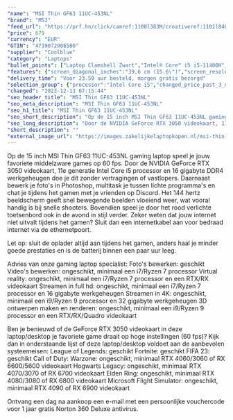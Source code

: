 ```yaml
---
"name": "MSI Thin GF63 11UC-453NL"
"brand": "MSI"
"feed_url": "https://prf.hn/click/camref:1100l383M/creativeref:1101l84031/destination:https%3A%2F%2Fwww.coolblue.nl%2Fproduct%2F928451"
"price": 679
"currency": "EUR"
"GTIN": "4719072906580"
"supplier": "Coolblue"
"category": "Laptops"
"bullet_points": ["Laptop Clamshell Zwart","Intel® Core™ i5 i5-11400H","39,6 cm (15.6\") Full HD 1920 x 1080 Pixels 16:9","16 GB DDR4-SDRAM 3200 MHz 2 x 8 GB","512 GB SSD","NVIDIA GeForce RTX 3050 4 GB Intel® UHD Graphics","Wi-Fi 6 (802.11ax) Ethernet LAN 10,100,1000 Mbit/s Bluetooth 5.2","51 Wh 120 W","Windows 11 Home"]
"features": {"screen_diagonal_inches":"39,6 cm (15.6\")","screen_resolution":"1920 x 1080 Pixels","processor_family":"Intel® Core™ i5","memory_size":"16 GB","memory_type":"DDR4-SDRAM","total_storage_space":"512 GB","graphics_card":"NVIDIA GeForce RTX 3050","graphics_memory_size":"4 GB","operating_system":"Windows 11 Home","battery_capacity":"51 Wh","width":"359 mm","depth":"254 mm","height":"21,7 mm","weight":"1,86 kg"}
"delivery_time": "Voor 23.59 uur besteld, morgen gratis bezorgd"
"selection_group": {"processor":"Intel Core i5","changed_price_past_3_days":false,"product_family":"Gaming"}
"changed": "2023-12-13 07:15:44"
"seo_header_title": "MSI Thin GF63 11UC-453NL"
"seo_meta_description": "MSI Thin GF63 11UC-453NL"
"seo_h1_title": "MSI Thin GF63 11UC-453NL"
"seo_short_description": "Op de 15 inch MSI Thin GF63 11UC-453NL gaming laptop speel je jouw favoriete middelzware games op 60 fps."
"seo_long_description": "Door de NVIDIA GeForce RTX 3050 videokaart, 11e generatie Intel Core i5 processor en 16 gigabyte DDR4 werkgeheugen doe je dit zonder vertragingen of vastlopers. Daarnaast bewerk je foto's in Photoshop, multitask je tussen lichte programma's en chat je tijdens het gamen met je vrienden op Discord. Het 144 hertz beeldscherm geeft snel bewegende beelden vloeiend weer, wat vooral handig is bij snelle shooters. Bovendien speel je door het rood verlichte toetsenbord ook in de avond in stijl verder. Zeker weten dat jouw internet niet uitvalt tijdens het gamen? Sluit dan een internetkabel aan voor bedraad internet via de ethernetpoort. \r\n\r\nLet op: sluit de oplader altijd aan tijdens het gamen, anders haal je minder goede prestaties en is de batterij binnen een paar uur leeg. \r\n\r\nAdvies van onze gaming laptop specialist:\r\nFoto's bewerken: geschikt\r\nVideo's bewerken: ongeschikt, minimaal een i7/Ryzen 7 processor\r\nVirtual reality: ongeschikt, minimaal een i7/Ryzen 7 processor en een RTX/RX videokaart\r\nStreamen in full hd: ongeschikt, minimaal een i7/Ryzen 7 processor en 16 gigabyte werkgeheugen\r\nStreamen in 4K: ongeschikt, minimaal een i9/Ryzen 9 processor en 32 gigabyte werkgeheugen\r\n3D ontwerpen maken en renderen: ongeschikt, minimaal een i9/Ryzen 9 processor en een RTX/RX/Quadro videokaart\r\n\r\nBen je benieuwd of de GeForce RTX 3050 videokaart in deze laptop/desktop je favoriete game draait op hoge instellingen (60 fps)? Kijk dan in onderstaande lijst of deze laptop/desktop voldoet aan de aanbevolen systeemeisen:\r\nLeague of Legends: geschikt\r\nFortnite: geschikt\r\nFIFA 23: geschikt\r\nCall of Duty: Warzone: ongeschikt, minimaal RTX 4060/3060 of RX 6600/5600 videokaart\r\nHogwarts Legacy: ongeschikt, minimaal RTX 4070/3070 of RX 6700 videokaart\r\nElden Ring: ongeschikt, minimaal RTX 4080/3080 of RX 6800 videokaart\r\nMicrosoft Flight Simulator: ongeschikt, minimaal RTX 4090 of RX 6900 videokaart\r\n\r\nOntvang een dag na aankoop een e-mail met een persoonlijke vouchercode voor 1 jaar gratis Norton 360 Deluxe antivirus."
"short_description": ""
"external_image_url": "https://images.zakelijkelaptopkopen.nl/msi-thin-gf63-11uc-453nl.webp"
---
```


Op de 15 inch MSI Thin GF63 11UC-453NL gaming laptop speel je jouw favoriete middelzware games op 60 fps. Door de NVIDIA GeForce RTX 3050 videokaart, 11e generatie Intel Core i5 processor en 16 gigabyte DDR4 werkgeheugen doe je dit zonder vertragingen of vastlopers. Daarnaast bewerk je foto's in Photoshop, multitask je tussen lichte programma's en chat je tijdens het gamen met je vrienden op Discord. Het 144 hertz beeldscherm geeft snel bewegende beelden vloeiend weer, wat vooral handig is bij snelle shooters. Bovendien speel je door het rood verlichte toetsenbord ook in de avond in stijl verder. Zeker weten dat jouw internet niet uitvalt tijdens het gamen? Sluit dan een internetkabel aan voor bedraad internet via de ethernetpoort.

Let op: sluit de oplader altijd aan tijdens het gamen, anders haal je minder goede prestaties en is de batterij binnen een paar uur leeg.

Advies van onze gaming laptop specialist:
Foto's bewerken: geschikt
Video's bewerken: ongeschikt, minimaal een i7/Ryzen 7 processor
Virtual reality: ongeschikt, minimaal een i7/Ryzen 7 processor en een RTX/RX videokaart
Streamen in full hd: ongeschikt, minimaal een i7/Ryzen 7 processor en 16 gigabyte werkgeheugen
Streamen in 4K: ongeschikt, minimaal een i9/Ryzen 9 processor en 32 gigabyte werkgeheugen
3D ontwerpen maken en renderen: ongeschikt, minimaal een i9/Ryzen 9 processor en een RTX/RX/Quadro videokaart

Ben je benieuwd of de GeForce RTX 3050 videokaart in deze laptop/desktop je favoriete game draait op hoge instellingen (60 fps)? Kijk dan in onderstaande lijst of deze laptop/desktop voldoet aan de aanbevolen systeemeisen:
League of Legends: geschikt
Fortnite: geschikt
FIFA 23: geschikt
Call of Duty: Warzone: ongeschikt, minimaal RTX 4060/3060 of RX 6600/5600 videokaart
Hogwarts Legacy: ongeschikt, minimaal RTX 4070/3070 of RX 6700 videokaart
Elden Ring: ongeschikt, minimaal RTX 4080/3080 of RX 6800 videokaart
Microsoft Flight Simulator: ongeschikt, minimaal RTX 4090 of RX 6900 videokaart

Ontvang een dag na aankoop een e-mail met een persoonlijke vouchercode voor 1 jaar gratis Norton 360 Deluxe antivirus.